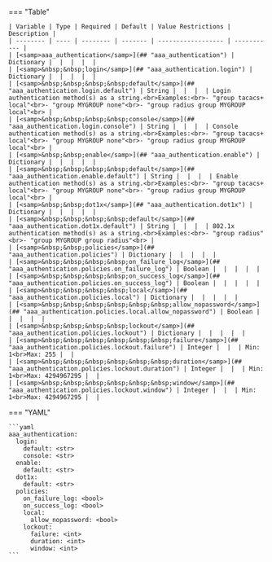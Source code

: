 <!--
  ~ Copyright (c) 2023 Arista Networks, Inc.
  ~ Use of this source code is governed by the Apache License 2.0
  ~ that can be found in the LICENSE file.
  -->
=== "Table"

    | Variable | Type | Required | Default | Value Restrictions | Description |
    | -------- | ---- | -------- | ------- | ------------------ | ----------- |
    | [<samp>aaa_authentication</samp>](## "aaa_authentication") | Dictionary |  |  |  |  |
    | [<samp>&nbsp;&nbsp;login</samp>](## "aaa_authentication.login") | Dictionary |  |  |  |  |
    | [<samp>&nbsp;&nbsp;&nbsp;&nbsp;default</samp>](## "aaa_authentication.login.default") | String |  |  |  | Login authentication method(s) as a string.<br>Examples:<br>- "group tacacs+ local"<br>- "group MYGROUP none"<br>- "group radius group MYGROUP local"<br> |
    | [<samp>&nbsp;&nbsp;&nbsp;&nbsp;console</samp>](## "aaa_authentication.login.console") | String |  |  |  | Console authentication method(s) as a string.<br>Examples:<br>- "group tacacs+ local"<br>- "group MYGROUP none"<br>- "group radius group MYGROUP local"<br> |
    | [<samp>&nbsp;&nbsp;enable</samp>](## "aaa_authentication.enable") | Dictionary |  |  |  |  |
    | [<samp>&nbsp;&nbsp;&nbsp;&nbsp;default</samp>](## "aaa_authentication.enable.default") | String |  |  |  | Enable authentication method(s) as a string.<br>Examples:<br>- "group tacacs+ local"<br>- "group MYGROUP none"<br>- "group radius group MYGROUP local"<br> |
    | [<samp>&nbsp;&nbsp;dot1x</samp>](## "aaa_authentication.dot1x") | Dictionary |  |  |  |  |
    | [<samp>&nbsp;&nbsp;&nbsp;&nbsp;default</samp>](## "aaa_authentication.dot1x.default") | String |  |  |  | 802.1x authentication method(s) as a string.<br>Examples:<br>- "group radius"<br>- "group MYGROUP group radius"<br> |
    | [<samp>&nbsp;&nbsp;policies</samp>](## "aaa_authentication.policies") | Dictionary |  |  |  |  |
    | [<samp>&nbsp;&nbsp;&nbsp;&nbsp;on_failure_log</samp>](## "aaa_authentication.policies.on_failure_log") | Boolean |  |  |  |  |
    | [<samp>&nbsp;&nbsp;&nbsp;&nbsp;on_success_log</samp>](## "aaa_authentication.policies.on_success_log") | Boolean |  |  |  |  |
    | [<samp>&nbsp;&nbsp;&nbsp;&nbsp;local</samp>](## "aaa_authentication.policies.local") | Dictionary |  |  |  |  |
    | [<samp>&nbsp;&nbsp;&nbsp;&nbsp;&nbsp;&nbsp;allow_nopassword</samp>](## "aaa_authentication.policies.local.allow_nopassword") | Boolean |  |  |  |  |
    | [<samp>&nbsp;&nbsp;&nbsp;&nbsp;lockout</samp>](## "aaa_authentication.policies.lockout") | Dictionary |  |  |  |  |
    | [<samp>&nbsp;&nbsp;&nbsp;&nbsp;&nbsp;&nbsp;failure</samp>](## "aaa_authentication.policies.lockout.failure") | Integer |  |  | Min: 1<br>Max: 255 |  |
    | [<samp>&nbsp;&nbsp;&nbsp;&nbsp;&nbsp;&nbsp;duration</samp>](## "aaa_authentication.policies.lockout.duration") | Integer |  |  | Min: 1<br>Max: 4294967295 |  |
    | [<samp>&nbsp;&nbsp;&nbsp;&nbsp;&nbsp;&nbsp;window</samp>](## "aaa_authentication.policies.lockout.window") | Integer |  |  | Min: 1<br>Max: 4294967295 |  |

=== "YAML"

    ```yaml
    aaa_authentication:
      login:
        default: <str>
        console: <str>
      enable:
        default: <str>
      dot1x:
        default: <str>
      policies:
        on_failure_log: <bool>
        on_success_log: <bool>
        local:
          allow_nopassword: <bool>
        lockout:
          failure: <int>
          duration: <int>
          window: <int>
    ```
